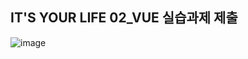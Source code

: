 ## IT'S YOUR LIFE 02_VUE 실습과제 제출
![image](https://github.com/user-attachments/assets/f1a67e65-c7e2-4a0d-880b-fb5c551e6224)
